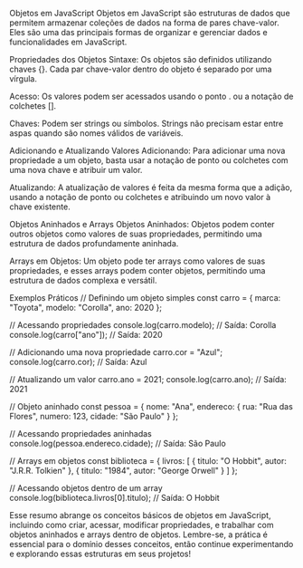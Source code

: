 Objetos em JavaScript
Objetos em JavaScript são estruturas de dados que permitem armazenar coleções de dados na forma de pares chave-valor. Eles são uma das principais formas de organizar e gerenciar dados e funcionalidades em JavaScript.



Propriedades dos Objetos
Sintaxe: Os objetos são definidos utilizando chaves {}. Cada par chave-valor dentro do objeto é separado por uma vírgula.

Acesso: Os valores podem ser acessados usando o ponto . ou a notação de colchetes [].

Chaves: Podem ser strings ou símbolos. Strings não precisam estar entre aspas quando são nomes válidos de variáveis.



Adicionando e Atualizando Valores
Adicionando: Para adicionar uma nova propriedade a um objeto, basta usar a notação de ponto ou colchetes com uma nova chave e atribuir um valor.

Atualizando: A atualização de valores é feita da mesma forma que a adição, usando a notação de ponto ou colchetes e atribuindo um novo valor à chave existente.



Objetos Aninhados e Arrays
Objetos Aninhados: Objetos podem conter outros objetos como valores de suas propriedades, permitindo uma estrutura de dados profundamente aninhada.

Arrays em Objetos: Um objeto pode ter arrays como valores de suas propriedades, e esses arrays podem conter objetos, permitindo uma estrutura de dados complexa e versátil.



Exemplos Práticos
// Definindo um objeto simples
const carro = {
  marca: "Toyota",
  modelo: "Corolla",
  ano: 2020
};
 
// Acessando propriedades
console.log(carro.modelo);  // Saída: Corolla
console.log(carro["ano"]);  // Saída: 2020
 
// Adicionando uma nova propriedade
carro.cor = "Azul";
console.log(carro.cor);  // Saída: Azul
 
// Atualizando um valor
carro.ano = 2021;
console.log(carro.ano);  // Saída: 2021
 
// Objeto aninhado
const pessoa = {
  nome: "Ana",
  endereco: {
    rua: "Rua das Flores",
    numero: 123,
    cidade: "São Paulo"
  }
};
 
// Acessando propriedades aninhadas
console.log(pessoa.endereco.cidade);  // Saída: São Paulo
 
// Arrays em objetos
const biblioteca = {
  livros: [
    { titulo: "O Hobbit", autor: "J.R.R. Tolkien" },
    { titulo: "1984", autor: "George Orwell" }
  ]
};
 
// Acessando objetos dentro de um array
console.log(biblioteca.livros[0].titulo);  // Saída: O Hobbit


Esse resumo abrange os conceitos básicos de objetos em JavaScript, incluindo como criar, acessar, modificar propriedades, e trabalhar com objetos aninhados e arrays dentro de objetos. Lembre-se, a prática é essencial para o domínio desses conceitos, então continue experimentando e explorando essas estruturas em seus projetos!